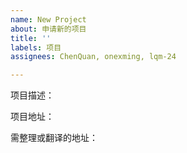 ```yaml
---
name: New Project
about: 申请新的项目
title: ''
labels: 项目
assignees: ChenQuan, onexming, lqm-24

---
```


项目描述：


项目地址：

需整理或翻译的地址：

